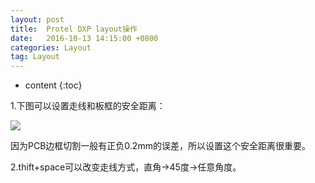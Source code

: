 ```yaml
---
layout: post
title:  Protel DXP layout操作
date:   2016-10-13 14:15:00 +0800
categories: Layout
tag: Layout
---
```


* content
{:toc}

1.下图可以设置走线和板框的安全距离：

![](http://i.imgur.com/FZfu9p0.png)

因为PCB边框切割一般有正负0.2mm的误差，所以设置这个安全距离很重要。


2.thift+space可以改变走线方式，直角->45度->任意角度。





